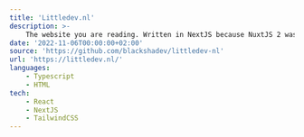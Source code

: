 ```yaml
---
title: 'Littledev.nl'
description: >-
    The website you are reading. Written in NextJS because NuxtJS 2 was becoming outdated while the maintainer hadn't proveded a clear update path from NuxtJS 2 to NuxtJS 3. I already had some experience with NextJS from work projects so translating it was easy enough. 
date: '2022-11-06T00:00:00+02:00'
source: 'https://github.com/blackshadev/littledev-nl'
url: 'https://littledev.nl/'
languages:
    - Typescript
    - HTML
tech:
    - React
    - NextJS
    - TailwindCSS
---
```

